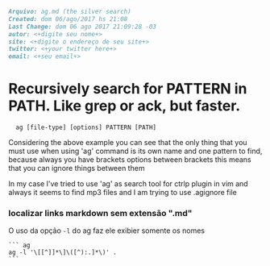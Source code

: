 ``` markdown
Arquivo: ag.md (the silver search)
Created: dom 06/ago/2017 hs 21:08
Last Change: dom 06 ago 2017 21:09:28 -03
autor: <+digite seu nome+>
site: <+digite o endereço de seu site+>
twitter: <+your twitter here+>
email: <+seu email+>
```

# Recursively search for PATTERN in PATH. Like grep or ack, but faster.

      ag [file-type] [options] PATTERN [PATH]

Considering the above example you can see that the only thing
that you must use when using 'ag' command is its own name and
one pattern to find, because always you have brackets options
between brackets this means that you can ignore things between
them

In my case I've tried to use 'ag' as search tool for ctrlp
plugin in vim and always it seems to find mp3 files and I am
trying to use .agignore file

### localizar links markdown sem extensão ".md"

O uso da opção `-l` do ag faz ele exibier somente os nomes

    ``` ag
    ag -l '\[[^]]*\]\([^):.]*\)' .
    ```
